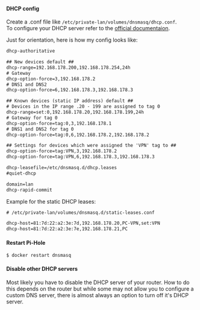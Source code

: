 #### DHCP config

Create a .conf file like ```/etc/private-lan/volumes/dnsmasq/dhcp.conf```.  
To configure your DHCP server refer to the [official documentaion](http://www.thekelleys.org.uk/dnsmasq/docs/dnsmasq-man.html).

Just for orientation, here is how my config looks like:

```xml
dhcp-authoritative

## New devices default ##
dhcp-range=192.168.178.200,192.168.178.254,24h
# Gateway
dhcp-option-force=3,192.168.178.2
# DNS1 and DNS2
dhcp-option-force=6,192.168.178.3,192.168.178.3

## Known devices (static IP address) default ##
# Devices in the IP range .20 - 199 are assigned to tag 0
dhcp-range=set:0,192.168.178.20,192.168.178.199,24h
# Gateway for tag 0
dhcp-option-force=tag:0,3,192.168.178.1
# DNS1 and DNS2 for tag 0
dhcp-option-force=tag:0,6,192.168.178.2,192.168.178.2

## Settings for devices which were assigned the 'VPN' tag to ##
dhcp-option-force=tag:VPN,3,192.168.178.2
dhcp-option-force=tag:VPN,6,192.168.178.3,192.168.178.3

dhcp-leasefile=/etc/dnsmasq.d/dhcp.leases
#quiet-dhcp

domain=lan
dhcp-rapid-commit
```

Example for the static DHCP leases:

```xml
# /etc/private-lan/volumes/dnsmasq.d/static-leases.conf

dhcp-host=81:7d:22:a2:3e:7d,192.168.178.20,PC-VPN,set:VPN
dhcp-host=81:7d:22:a2:3e:7e,192.168.178.21,PC
```

#### Restart Pi-Hole

    $ docker restart dnsmasq

#### Disable other DHCP servers

Most likely you have to disable the DHCP server of your router. How to do this depends on the router but while some may not allow you to configure a custom DNS server, there is almost always an option to turn off it's DHCP server.
